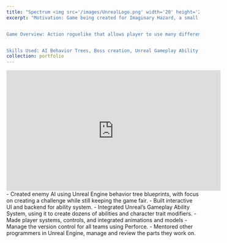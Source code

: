 ```yaml
---
title: "Spectrum <img src='/images/UnrealLogo.png' width='20' height='20'/>"
excerpt: "Motivation: Game being created for Imaginary Hazard, a small indie studio I co-founded at Harvard.  


Game Overview: Action roguelike that allows player to use many different variations of spells, weapons, and movement abilities along with a variety of customizable ability modifiers.


Skills Used: AI Behavior Trees, Boss creation, Unreal Gameplay Ability System, Dynamic UI with intricate functionality, Integrating programming and animation, Managing Perforce version control.<br/><img src='/files/Spectrum_GIF.gif' width='560' height='315'>.<br/><img src='/files/SpectrumAbility_GIF.gif' width='560' height='315'>"
collection: portfolio
---
```

<iframe width="560" height="315" src="https://www.youtube.com/embed/Tr-lacjNUD0" frameborder="0" allowfullscreen></iframe>
- Created enemy AI using Unreal Engine behavior tree blueprints, with focus on creating a challenge while still keeping the game fair.
- Built interactive UI and backend for ability system.
- Integrated Unreal’s Gameplay Ability System, using it to create dozens of abilities and character trait modifiers.
- Made player systems, controls, and integrated animations and models
- Manage the version control for all teams using Perforce.
- Mentored other programmers in Unreal Engine, manage and review the parts they work on.

